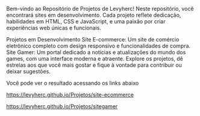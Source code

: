 Bem-vindo ao Repositório de Projetos de Levyherc!
Neste repositório, você encontrará sites em desenvolvimento. Cada projeto reflete dedicação, habilidades em HTML, CSS e JavaScript, e uma paixão por criar experiências web únicas e funcionais.

Projetos em Desenvolvimento
Site E-commerce: Um site de comércio eletrônico completo com design responsivo e funcionalidades de compra.
Site Gamer: Um portal dedicado a notícias e atualizações do mundo dos games, com uma interface moderna e atraente.
Explore os projetos, dê estrelas aos que você mais gostar e fique à vontade para contribuir ou deixar sugestões.

Você pode ver o resultado acessando os links abaixo 

https://levyherc.github.io/Projetos/site-ecommerce

https://levyherc.github.io/Projetos/sitegamer

